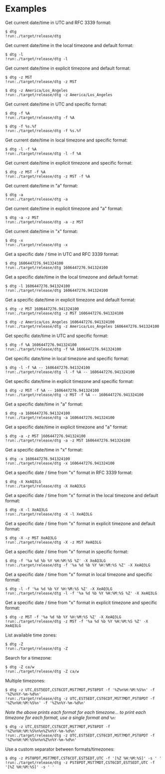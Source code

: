 # Examples

Get current date/time in UTC and RFC 3339 format:

```text
$ dtg
!run:./target/release/dtg
```

Get current date/time in the local timezone and default format:

```text
$ dtg -l
!run:./target/release/dtg -l
```

Get current date/time in explicit timezone and default format:

```text
$ dtg -z MST
!run:./target/release/dtg -z MST
```

```text
$ dtg -z America/Los_Angeles
!run:./target/release/dtg -z America/Los_Angeles
```

Get current date/time in UTC and specific format:

```text
$ dtg -f %A
!run:./target/release/dtg -f %A
```

```text
$ dtg -f %s.%f
!run:./target/release/dtg -f %s.%f
```

Get current date/time in local timezone and specific format:

```text
$ dtg -l -f %A
!run:./target/release/dtg -l -f %A
```

Get current date/time in explicit timezone and specific format:

```text
$ dtg -z MST -f %A
!run:./target/release/dtg -z MST -f %A
```

Get current date/time in "a" format:

```text
$ dtg -a
!run:./target/release/dtg -a
```

Get current date/time in explicit timezone and "a" format:

```text
$ dtg -a -z MST
!run:./target/release/dtg -a -z MST
```

Get current date/time in "x" format:

```text
$ dtg -x
!run:./target/release/dtg -x
```

Get a specific date / time in UTC and RFC 3339 format:

```text
$ dtg 1606447276.941324100
!run:./target/release/dtg 1606447276.941324100
```

Get a specific date/time in the local timezone and default format:

```text
$ dtg -l 1606447276.941324100
!run:./target/release/dtg 1606447276.941324100
```

Get a specific date/time in explicit timezone and default format:

```text
$ dtg -z MST 1606447276.941324100
!run:./target/release/dtg -z MST 1606447276.941324100
```

```text
$ dtg -z America/Los_Angeles 1606447276.941324100
!run:./target/release/dtg -z America/Los_Angeles 1606447276.941324100
```

Get specific date/time in UTC and specific format:

```text
$ dtg -f %A 1606447276.941324100
!run:./target/release/dtg -f %A 1606447276.941324100
```

Get specific date/time in local timezone and specific format:

```text
$ dtg -l -f %A -- 1606447276.941324100
!run:./target/release/dtg -l -f %A -- 1606447276.941324100
```

Get specific date/time in explicit timezone and specific format:

```text
$ dtg -z MST -f %A -- 1606447276.941324100
!run:./target/release/dtg -z MST -f %A -- 1606447276.941324100
```

Get a specific date/time in "a" format:

```text
$ dtg -a 1606447276.941324100
!run:./target/release/dtg -a 1606447276.941324100
```

Get a specific date/time in explicit timezone and "a" format:

```text
$ dtg -a -z MST 1606447276.941324100
!run:./target/release/dtg -a -z MST 1606447276.941324100
```

Get a specific date/time in "x" format:

```text
$ dtg -x 1606447276.941324100
!run:./target/release/dtg -x 1606447276.941324100
```

Get a specific date / time from "x" format in RFC 3339 format:

```text
$ dtg -X XeAQ3LG
!run:./target/release/dtg -X XeAQ3LG
```

Get a specific date / time from "x" format in the local timezone and default format:

```text
$ dtg -X -l XeAQ3LG
!run:./target/release/dtg -X -l XeAQ3LG
```

Get a specific date / time from "x" format in explicit timezone and default format:

```text
$ dtg -X -z MST XeAQ3LG
!run:./target/release/dtg -X -z MST XeAQ3LG
```

Get a specific date / time from "x" format in specific format:

```text
$ dtg -f '%a %d %b %Y %H:%M:%S %Z' -X XeAQ3LG
!run:./target/release/dtg -f '%a %d %b %Y %H:%M:%S %Z' -X XeAQ3LG
```

Get a specific date / time from "x" format in local timezone and specific
format:

```text
$ dtg -l -f '%a %d %b %Y %H:%M:%S %Z' -X XeAQ3LG
!run:./target/release/dtg -l -f '%a %d %b %Y %H:%M:%S %Z' -X XeAQ3LG
```

Get a specific date / time from "x" format in explicit timezone and specific
format:

```text
$ dtg -z MST -f '%a %d %b %Y %H:%M:%S %Z' -X XeAQ3LG
!run:./target/release/dtg -z MST -f '%a %d %b %Y %H:%M:%S %Z' -X XeAQ3LG
```

List available time zones:

```text
$ dtg -Z
!run:./target/release/dtg -Z
```

Search for a timezone:

```text
$ dtg -Z ca/w
!run:./target/release/dtg -Z ca/w
```

Multiple timezones:

```text
$ dtg -z UTC,EST5EDT,CST6CDT,MST7MDT,PST8PDT -f '%Z%n%H:%M:%S%n' -f '%Z%n%Y-%m-%d%n'
!run:./target/release/dtg -z UTC,EST5EDT,CST6CDT,MST7MDT,PST8PDT -f '%Z%n%H:%M:%S%n' -f '%Z%n%Y-%m-%d%n'
```

*Note the above prints each format for each timezone... to print each timezone for each format,
use a single format and `%n`:*

```text
$ dtg -z UTC,EST5EDT,CST6CDT,MST7MDT,PST8PDT -f '%Z%n%H:%M:%S%n%n%Z%n%Y-%m-%d%n'
!run:./target/release/dtg -z UTC,EST5EDT,CST6CDT,MST7MDT,PST8PDT -f '%Z%n%H:%M:%S%n%n%Z%n%Y-%m-%d%n'
```

Use a custom separator between formats/timezones:

```text
$ dtg -z PST8PDT,MST7MDT,CST6CDT,EST5EDT,UTC -f '[%Z %H:%M:%S]' -s ' '
!run:./target/release/dtg -z PST8PDT,MST7MDT,CST6CDT,EST5EDT,UTC -f '[%Z %H:%M:%S]' -s ' '
```

